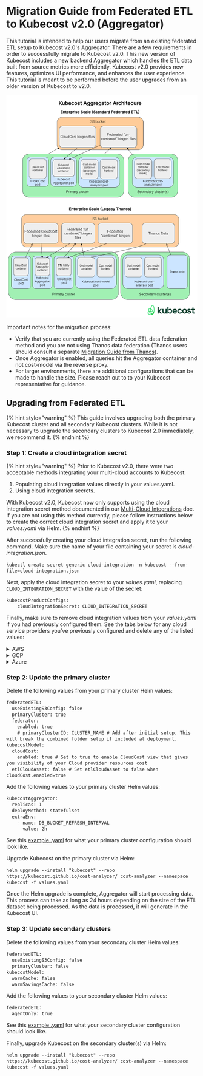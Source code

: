 # Migration Guide from Federated ETL to Kubecost v2.0 (Aggregator)

This tutorial is intended to help our users migrate from an existing federated ETL setup to Kubecost v2.0's Aggregator. There are a few requirements in order to successfully migrate to Kubecost v2.0. This new version of Kubecost includes a new backend Aggregator which handles the ETL data built from source metrics more efficiently. Kubecost v2.0 provides new features, optimizes UI performance, and enhances the user experience. This tutorial is meant to be performed before the user upgrades from an older version of Kubecost to v2.0.

![Aggregator Architecture](/images/diagrams/aggregator-diagrams.png)

Important notes for the migration process:

* Verify that you are currently using the Federated ETL data federation method and you are not using Thanos data federation (Thanos users should consult a separate [Migration Guide from Thanos](/install-and-configure/install/multi-cluster/federated-etl/thanos-migration-guide.md)).
* Once Aggregator is enabled, all queries hit the Aggregator container and not cost-model via the reverse proxy.
* For larger environments, there are additional configurations that can be made to handle the size. Please reach out to to your Kubecost representative for guidance.

## Upgrading from Federated ETL

{% hint style="warning" %}
This guide involves upgrading both the primary Kubecost cluster and all secondary Kubecost clusters.  While it is not necessary to upgrade the secondary clusters to Kubecost 2.0 immediately, we recommend it.
{% endhint %}

### Step 1: Create a cloud integration secret

{% hint style="warning" %}
Prior to Kubecost v2.0, there were two acceptable methods integrating your multi-cloud accounts to Kubecost:

1. Populating cloud integration values directly in your values.yaml.
2. Using cloud integration secrets.

With Kubecost v2.0, Kubecost now only supports using the cloud integration secret method documented in our [Multi-Cloud Integrations](/install-and-configure/install/cloud-integration/multi-cloud.md) doc. If you are not using this method currently, please follow instructions below to create the correct cloud integration secret and apply it to your *values.yaml* via Helm.
{% endhint %}

After successfully creating your cloud integration secret, run the following command. Make sure the name of your file containing your secret is *cloud-integration.json*.

```
kubectl create secret generic cloud-integration -n kubecost --from-file=cloud-integration.json
```

Next, apply the cloud integration secret to your *values.yaml*, replacing `CLOUD_INTEGRATION_SECRET` with the value of the secret:

```
kubecostProductConfigs:
    cloudIntegrationSecret: CLOUD_INTEGRATION_SECRET
```

Finally, make sure to remove cloud integration values from your *values.yaml* if you had previously configured them. See the tabs below for any cloud service providers you've previously configured and delete any of the listed values:

<details>

<summary>AWS</summary>

```
athenaProjectID: "530337586277" # The AWS AccountID where the Athena CUR is. Generally your management account
athenaBucketName: "s3://aws-athena-query-results-530337586277-us-east-1"
athenaRegion: us-east-1
athenaDatabase: athenacurcfn_athena_test1
athenaTable: "athena_test1"
athenaWorkgroup: "primary" # The default workgroup in AWS is 'primary'
masterPayerARN: ""
projectID: "123456789"  # Also known as AccountID on AWS -- the current account/project that this instance of Kubecost is deployed on.
```

</details>

<details>

<summary>GCP</summary>

```
projectID: "123456789"
gcpSecretName: gcp-secret # Name of a secret representing the GCP service key
gcpSecretKeyName: compute-viewer-kubecost-key.json # Name of the secret's key containing the gcp service key
bigQueryBillingDataDataset: billing_data.gcp_billing_export_v1_01AC9F_74CF1D_5565A2
```

</details>

<details>

<summary>Azure</summary>

```
azureBillingRegion: US # Represents 2-letter region code, e.g. West Europe = NL, Canada = CA. ref: https://en.wikipedia.org/wiki/List_of_ISO_3166_country_codes
azureSubscriptionID: 0bd50fdf-c923-4e1e-850c-196dd3dcc5d3
azureClientID: f2ef6f7d-71fb-47c8-b766-8d63a19db017
azureTenantID: 72faf3ff-7a3f-4597-b0d9-7b0b201bb23a
azureClientPassword: fake key # Only use if your values.yaml are stored encrypted. Otherwise provide an existing secret via serviceKeySecretName
```

</details>

### Step 2: Update the primary cluster


Delete the following values from your primary cluster Helm values:

```
federatedETL:
  useExistingS3Config: false
  primaryCluster: true
  federator:
    enabled: true
    # primaryClusterID: CLUSTER_NAME # Add after initial setup. This will break the combined folder setup if included at deployment.
kubecostModel:
  cloudCost:
    enabled: true # Set to true to enable CloudCost view that gives you visibility of your Cloud provider resources cost
  etlCloudAsset: false # Set etlCloudAsset to false when cloudCost.enabled=true
```

Add the following values to your primary cluster Helm values:

```
kubecostAggregator:
  replicas: 1
  deployMethod: statefulset
  extraEnv:
    - name: DB_BUCKET_REFRESH_INTERVAL
      value: 2h
```
See this [example .yaml](https://github.com/kubecost/poc-common-configurations/blob/main/etl-federation-aggregator/primary-aggregator.yaml#L1-L14) for what your primary cluster configuration should look like.


Upgrade Kubecost on the primary cluster via Helm:

```
helm upgrade --install "kubecost" --repo https://kubecost.github.io/cost-analyzer/ cost-analyzer --namespace kubecost -f values.yaml
```

Once the Helm upgrade is complete, Aggregator will start processing data. This process can take as long as 24 hours depending on the size of the ETL dataset being processed. As the data is processed, it will generate in the Kubecost UI.

### Step 3: Update secondary clusters

Delete the following values from your secondary cluster Helm values:

```
federatedETL:
  useExistingS3Config: false
  primaryCluster: false
kubecostModel:
  warmCache: false
  warmSavingsCache: false
```

Add the following values to your secondary cluster Helm values:

```
federatedETL:
  agentOnly: true
```

See this [example .yaml](https://github.com/kubecost/poc-common-configurations/blob/main/etl-federation-aggregator/secondary-federated.yaml#L8-L15) for what your secondary cluster configuration should look like.

Finally, upgrade Kubecost on the secondary cluster(s) via Helm:

```
helm upgrade --install "kubecost" --repo https://kubecost.github.io/cost-analyzer/ cost-analyzer --namespace kubecost -f values.yaml
```
